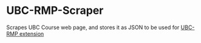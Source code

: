 # UBC-RMP-Scraper

Scrapes UBC Course web page, and stores it as JSON to be used for [UBC-RMP extension](https://github.com/jumbosushi/ubc-rmp)

